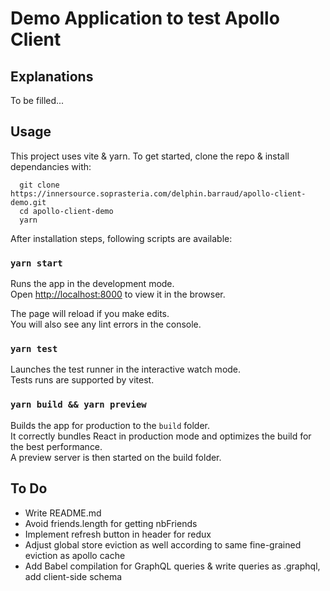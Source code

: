 # Demo Application to test Apollo Client

## Explanations

To be filled...

## Usage

This project uses vite & yarn. To get started, clone the repo & install dependancies with:

```
  git clone https://innersource.soprasteria.com/delphin.barraud/apollo-client-demo.git
  cd apollo-client-demo
  yarn
```

After installation steps, following scripts are available:

### `yarn start`

Runs the app in the development mode.\
Open [http://localhost:8000](http://localhost:8000) to view it in the browser.

The page will reload if you make edits.\
You will also see any lint errors in the console.

### `yarn test`

Launches the test runner in the interactive watch mode.\
Tests runs are supported by vitest.

### `yarn build && yarn preview`

Builds the app for production to the `build` folder.\
It correctly bundles React in production mode and optimizes the build for the best performance.\
A preview server is then started on the build folder.

## To Do

-   Write README.md
-   Avoid friends.length for getting nbFriends
-   Implement refresh button in header for redux
-   Adjust global store eviction as well according to same fine-grained eviction as apollo cache
-   Add Babel compilation for GraphQL queries & write queries as .graphql, add client-side schema
